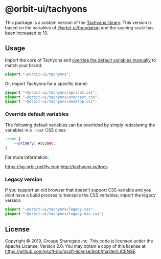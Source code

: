 # @orbit-ui/tachyons

This package is a custom version of the [Tachyons library](https://github.com/tachyons-css/tachyons). This version is based on the variables of [@orbit-ui/foundation](../foundation) and the spacing scale has been increased to 10.

## Usage

Import the core of Tachyons and [override the default variables manually](#override-defaut-variables) to match your brand:

```css
@import "~@orbit-ui/tachyons";
```

Or, import Tachyons for a specific brand:

```css
@import "~@orbit-ui/tachyons/apricot.css";
@import "~@orbit-ui/tachyons/overcast.css";
@import "~@orbit-ui/tachyons/desktop.css";
```

### Override default variables

The following default variables can be overrided by simply redeclaring the variables in a `:root` CSS class:

```css
:root {
    --primary: #c63a0c;
}
```

For more information:

https://sg-orbit.netlify.com
http://tachyons.io/docs

### Legacy version

If you support an old browser that doesn't support CSS variable and you dont have a build process to transpile the CSS variables, import the legacy version:

```css
@import "~@orbit-ui/tachyons/legacy.css";
@import "~@orbit-ui/tachyons/legacy.min.css";
```

## License

Copyright © 2019, Groupe Sharegate inc. This code is licensed under the Apache License, Version 2.0. You may obtain a copy of this license at https://github.com/gsoft-inc/gsoft-license/blob/master/LICENSE.
